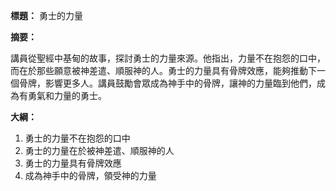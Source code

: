 **標題：** 勇士的力量

**摘要：**

講員從聖經中基甸的故事，探討勇士的力量來源。他指出，力量不在抱怨的口中，而在於那些願意被神差遣、順服神的人。勇士的力量具有骨牌效應，能夠推動下一個骨牌，影響更多人。講員鼓勵會眾成為神手中的骨牌，讓神的力量臨到他們，成為有勇氣和力量的勇士。

**大綱：**

1. 勇士的力量不在抱怨的口中
2. 勇士的力量在於被神差遣、順服神的人
3. 勇士的力量具有骨牌效應
4. 成為神手中的骨牌，領受神的力量